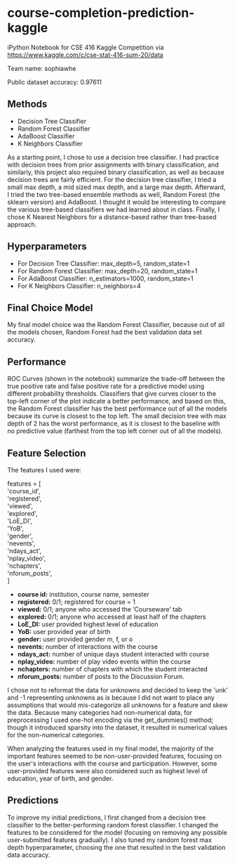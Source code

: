 # course-completion-prediction-kaggle
iPython Notebook for CSE 416 Kaggle Competition via https://www.kaggle.com/c/cse-stat-416-sum-20/data

Team name: sophiawhe

Public dataset accuracy: 0.97611

## Methods
- Decision Tree Classifier
- Random Forest Classifier
- AdaBoost Classifier
- K Neighbors Classifier

As a starting point, I chose to use a decision tree classifier. I had practice with decision trees from prior assignments with binary classification, and similarly, this project also required binary classification, as well as because decision trees are fairly efficient. For the decision tree classifier, I tried a small max depth, a mid sized max depth, and a large max depth. Afterward, I tried the two tree-based ensemble methods as well, Random Forest (the sklearn version) and AdaBoost. I thought it would be interesting to compare the various tree-based classifiers we had learned about in class. Finally, I chose K Nearest Neighbors for a distance-based rather than tree-based approach.

## Hyperparameters

- For Decision Tree Classifier: max_depth=5, random_state=1
- For Random Forest Classifier: max_depth=20, random_state=1
- For AdaBoost Classifier: n_estimators=1000, random_state=1
- For K Neighbors Classifier: n_neighbors=4

## Final Choice Model

My final model choice was the Random Forest Classifier, because out of all the models chosen, Random Forest had the best validation data set accuracy.

## Performance

ROC Curves (shown in the notebook) summarize the trade-off between the true positive rate and false positive rate for a predictive model using different probability thresholds. Classifiers that give curves closer to the top-left corner of the plot indicate a better performance, and based on this, the Random Forest classifier has the best performance out of all the models because its curve is closest to the top left. The small decision tree with max depth of 2 has the worst performance, as it is closest to the baseline with no predictive value (farthest from the top left corner out of all the models).

## Feature Selection

The features I used were:

features = [  
    'course_id',            
    'registered',               
    'viewed',                 
    'explored',                
    'LoE_DI',                 
    'YoB',                   
    'gender',                 
    'nevents',                 
    'ndays_act',               
    'nplay_video',            
    'nchapters',             
    'nforum_posts',           
]

- **course id:** institution, course name, semester
- **registered:** 0/1; registered for course = 1
- **viewed:** 0/1; anyone  who accessed  the ‘Courseware’  tab 
- **explored:** 0/1;  anyone  who accessed  at  least half  of  the chapters
- **LoE_DI:** user provided highest level of education
- **YoB:** user provided year of birth
- **gender:** user provided gender m, f, or o
- **nevents:** number of interactions with the course
- **ndays_act:** number of unique days student interacted with course
- **nplay_video:** number of play video  events within the course
- **nchapters:** number of chapters with which the student interacted
- **nforum_posts:** number of posts to the Discussion Forum. 

I chose not to reformat the data for unknowns and decided to keep the 'unk' and -1 representing unknowns as is because I did not want to place any assumptions that would mis-categorize all unknowns for a feature and skew the data. Because many categories had non-numerical data, for preprocessing I used one-hot encoding via the get_dummies() method; though it introduced sparsity into the dataset, it resulted in numerical values for the non-numerical categories.

When analyzing the features used in my final model, the majority of the important features seemed to be non-user-provided features, focusing on the user's interactions with the course and participation. However, some user-provided features were also considered such as highest level of education, year of birth, and gender.

## Predictions
To improve my initial predictions, I first changed from a decision tree classifier to the better-performing random forest classifier. I changed the features to be considered for the model (focusing on removing any possible user-submitted features gradually). I also tuned my random forest max depth hyperparameter, choosing the one that resulted in the best validation data accuracy.
